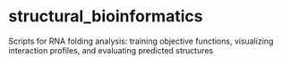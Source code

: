 # structural_bioinformatics
Scripts for RNA folding analysis: training objective functions, visualizing interaction profiles, and evaluating predicted structures
